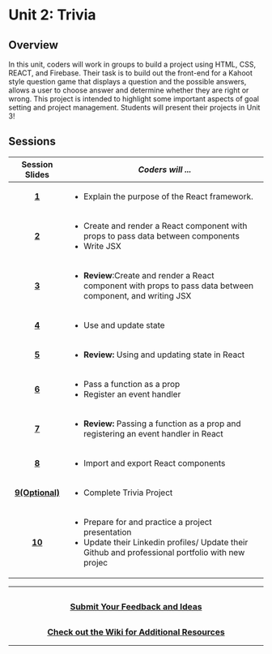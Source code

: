 # Unit 2: Trivia

## Overview
In this unit, coders will work in groups to build a project using HTML, CSS, REACT, and Firebase. Their task is to build out the front-end for a Kahoot style question game that displays a question and the possible answers, allows a user to choose answer and determine whether they are right or wrong. This project is intended to highlight some important aspects of goal setting and project management. Students will present their projects in Unit 3!
## Sessions 
|Session Slides|*Coders will ...*|
|:-------:|-------|
|[**1**]()|<ul><li>Explain the purpose of the React framework.</li></ul>|
|[**2**]()|<ul><li>Create and render a React component with props to pass data between components</li><li>Write JSX</li></ul> |
|[**3**]()|<ul><li>**Review**:Create and render a React component with props to pass data between component, and writing JSX</li></ul>|
|[**4**]()|<ul><li>Use and update state</li></ul>|
|[**5**]()|<ul><li>**Review:** Using and updating state in React</li></ul>|
|[**6**]()|<ul><li>Pass a function as a prop</li><li>Register an event handler</li></ul>|
|[**7**]()|<ul> <li>**Review:** Passing a function as a prop and registering an event handler in React</li></ul>|
|[**8**]()| <ul><li>Import and export React components</li></ul>|
|[**9(Optional)**]()| <ul><li>Complete Trivia Project</li></ul>|
|[**10**]()| <ul><li>Prepare for and practice a project presentation</li><li>Update their Linkedin profiles/ Update their Github and professional portfolio with new projec</li></ul>|

---
## <h3 align="center"><a href="https://docs.google.com/forms/d/e/1FAIpQLSc4oUNSthmU63TqlzUOOWd3buX3tGVIPRNDm0tsLB_nOONRLQ/viewform">Submit Your Feedback and Ideas</a></h3>

## <h3 align="center"><a href="https://github.com/itscodenation/curriculum-22-23/wiki">Check out the Wiki for Additional Resources</a></h3>

---
